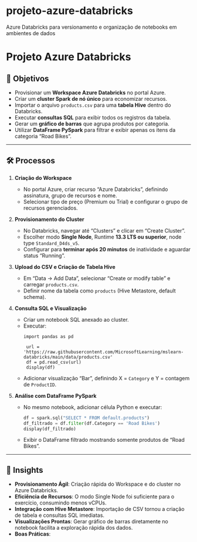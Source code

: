 # projeto-azure-databricks
Azure Databricks para versionamento e organização de notebooks em ambientes de dados

# Projeto Azure Databricks

## 📌 Objetivos
- Provisionar um **Workspace Azure Databricks** no portal Azure.  
- Criar um **cluster Spark de nó único** para economizar recursos.  
- Importar o arquivo `products.csv` para uma **tabela Hive** dentro do Databricks.  
- Executar **consultas SQL** para exibir todos os registros da tabela.  
- Gerar um **gráfico de barras** que agrupa produtos por categoria.  
- Utilizar **DataFrame PySpark** para filtrar e exibir apenas os itens da categoria “Road Bikes”.

---

## 🛠️ Processos
1. **Criação do Workspace**  
   - No portal Azure, criar recurso “Azure Databricks”, definindo assinatura, grupo de recursos e nome.  
   - Selecionar tipo de preço (Premium ou Trial) e configurar o grupo de recursos gerenciados.  

2. **Provisionamento do Cluster**  
   - No Databricks, navegar até “Clusters” e clicar em “Create Cluster”.  
   - Escolher modo **Single Node**, Runtime **13.3 LTS ou superior**, node type `Standard_D4ds_v5`.  
   - Configurar para **terminar após 20 minutos** de inatividade e aguardar status “Running”.  

3. **Upload do CSV e Criação de Tabela Hive**  
   - Em “Data → Add Data”, selecionar “Create or modify table” e carregar `products.csv`.  
   - Definir nome da tabela como `products` (Hive Metastore, default schema).  

4. **Consulta SQL e Visualização**  
   - Criar um notebook SQL anexado ao cluster.  
   - Executar:
     ```
     import pandas as pd

      url = 'https://raw.githubusercontent.com/MicrosoftLearning/mslearn-databricks/main/data/products.csv'
      df = pd.read_csv(url)
      display(df)
     ```
   - Adicionar visualização “Bar”, definindo X = `Category` e Y = contagem de `ProductID`.  

5. **Análise com DataFrame PySpark**  
   - No mesmo notebook, adicionar célula Python e executar:
     ```python
     df = spark.sql("SELECT * FROM default.products")
     df_filtrado = df.filter(df.Category == 'Road Bikes')
     display(df_filtrado)
     ```
   - Exibir o DataFrame filtrado mostrando somente produtos de “Road Bikes”.  

---

## 🤖 Insights
- **Provisionamento Ágil**: Criação rápida do Workspace e do cluster no Azure Databricks.  
- **Eficiência de Recursos**: O modo Single Node foi suficiente para o exercício, consumindo menos vCPUs.  
- **Integração com Hive Metastore**: Importação de CSV tornou a criação de tabela e consultas SQL imediatas.    
- **Visualizações Prontas**: Gerar gráfico de barras diretamente no notebook facilita a exploração rápida dos dados.  
- **Boas Práticas**:  
 
